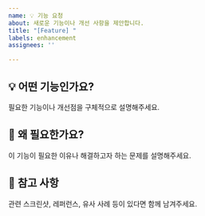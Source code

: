 ```yaml
---
name: 💡 기능 요청
about: 새로운 기능이나 개선 사항을 제안합니다.
title: "[Feature] "
labels: enhancement
assignees: ''

---
```


## 💡 어떤 기능인가요?
필요한 기능이나 개선점을 구체적으로 설명해주세요.

## 🧩 왜 필요한가요?
이 기능이 필요한 이유나 해결하고자 하는 문제를 설명해주세요.

## 📝 참고 사항
관련 스크린샷, 레퍼런스, 유사 사례 등이 있다면 함께 남겨주세요.
